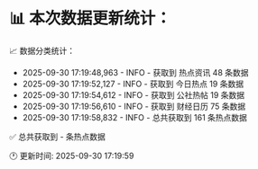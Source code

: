 📊 本次数据更新统计：
==========================

📈 数据分类统计：
- 2025-09-30 17:19:48,963 - INFO - 获取到 热点资讯 48 条数据
- 2025-09-30 17:19:52,127 - INFO - 获取到 今日热点 19 条数据
- 2025-09-30 17:19:54,612 - INFO - 获取到 公社热帖 19 条数据
- 2025-09-30 17:19:56,610 - INFO - 获取到 财经日历 75 条数据
- 2025-09-30 17:19:58,832 - INFO - 总共获取到 161 条热点数据

✅ 总共获取到 - 条热点数据

🕐 更新时间: 2025-09-30 17:19:59
